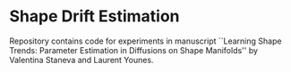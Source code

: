 # Shape Drift Estimation
Repository contains code for experiments in manuscript ``Learning Shape Trends: Parameter Estimation in Diffusions on Shape Manifolds'' by Valentina Staneva and Laurent Younes.
